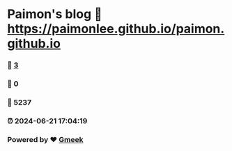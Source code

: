 # Paimon's blog :link: https://paimonlee.github.io/paimon.github.io 
### :page_facing_up: [3](https://paimonlee.github.io/paimon.github.io/tag.html) 
### :speech_balloon: 0 
### :hibiscus: 5237 
### :alarm_clock: 2024-06-21 17:04:19 
### Powered by :heart: [Gmeek](https://github.com/Meekdai/Gmeek)
